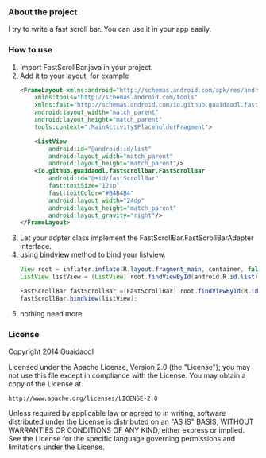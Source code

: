 ### About the project

I try to write a fast scroll bar. You can use it in your app easily.

### How to use

1. Import FastScrollBar.java in your project.
2. Add it to your layout, for example
    ```xml
    <FrameLayout xmlns:android="http://schemas.android.com/apk/res/android"
        xmlns:tools="http://schemas.android.com/tools"
        xmlns:fast="http://schemas.android.com/io.github.guaidaodl.fastscrollbar"
        android:layout_width="match_parent"
        android:layout_height="match_parent"
        tools:context=".MainActivity$PlaceholderFragment">
    
        <ListView
            android:id="@android:id/list"
            android:layout_width="match_parent"
            android:layout_height="match_parent"/>
        <io.github.guaidaodl.fastscrollbar.FastScrollBar
            android:id="@+id/fastScrollBar"
            fast:textSize="12sp"
            fast:textColor="#B4B4B4"
            android:layout_width="24dp"
            android:layout_height="match_parent"
            android:layout_gravity="right"/>
    </FrameLayout>  
    ```
3. Let your adpter class implement the FastScrollBar.FastScrollBarAdapter interface.
4. using bindview method to bind your listview.
    ``` java
    View root = inflater.inflate(R.layout.fragment_main, container, false);
    ListView listView = (ListView) root.findViewById(android.R.id.list);
    
    FastScrollBar fastScrollBar =(FastScrollBar) root.findViewById(R.id.fastScrollBar);
    fastScrollBar.bindView(listView);
    ```
5. nothing need more

### License
Copyright 2014 Guaidaodl

Licensed under the Apache License, Version 2.0 (the "License");
you may not use this file except in compliance with the License.
You may obtain a copy of the License at

    http://www.apache.org/licenses/LICENSE-2.0

Unless required by applicable law or agreed to in writing, software
distributed under the License is distributed on an "AS IS" BASIS,
WITHOUT WARRANTIES OR CONDITIONS OF ANY KIND, either express or implied.
See the License for the specific language governing permissions and
limitations under the License.
